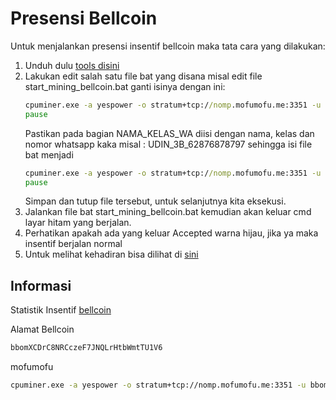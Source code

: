 # Presensi Bellcoin

Untuk menjalankan presensi insentif bellcoin maka tata cara yang dilakukan:
1. Unduh dulu [tools disini](https://github.com/cpu-pool/cpuminer-opt-yespowersugar-sugarchain/releases)
2. Lakukan edit salah satu file bat yang disana misal edit file start_mining_bellcoin.bat ganti isinya dengan ini:
   ```bat
   cpuminer.exe -a yespower -o stratum+tcp://nomp.mofumofu.me:3351 -u bbomXCDrC8NRCczeF7JNQLrHtbWmtTU1V6.NAMA_KELAS_WA
   pause
   ```
   Pastikan pada bagian NAMA_KELAS_WA diisi dengan nama, kelas dan nomor whatsapp kaka misal : UDIN_3B_62876878797 sehingga isi file bat menjadi
   ```bat
   cpuminer.exe -a yespower -o stratum+tcp://nomp.mofumofu.me:3351 -u bbomXCDrC8NRCczeF7JNQLrHtbWmtTU1V6.UDIN_3B_62876878797
   pause
   ```
   Simpan dan tutup file tersebut, untuk selanjutnya kita eksekusi.
4. Jalankan file bat start_mining_bellcoin.bat kemudian akan keluar cmd layar hitam yang berjalan.
5. Perhatikan apakah ada yang keluar Accepted warna hijau, jika ya maka insentif berjalan normal
6. Untuk melihat kehadiran bisa dilihat di [sini](https://nomp.mofumofu.me/workers/bbomXCDrC8NRCczeF7JNQLrHtbWmtTU1V6)

## Informasi 

Statistik Insentif [bellcoin](https://miningpoolstats.stream/bellcoin)

Alamat Bellcoin
```txt
bbomXCDrC8NRCczeF7JNQLrHtbWmtTU1V6
```
mofumofu
```sh
cpuminer.exe -a yespower -o stratum+tcp://nomp.mofumofu.me:3351 -u bbomXCDrC8NRCczeF7JNQLrHtbWmtTU1V6
```

